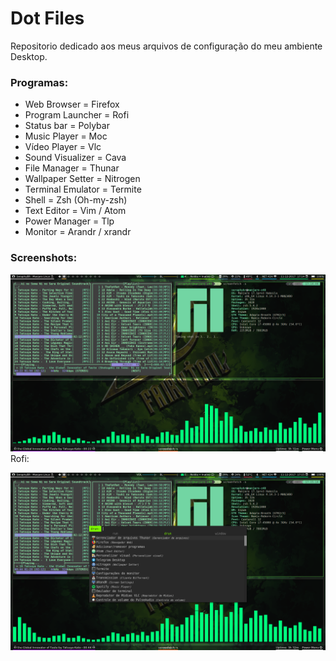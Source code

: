 # Dot Files
Repositorio dedicado aos meus arquivos de configuração do meu ambiente Desktop.

### Programas:
* Web Browser = Firefox 
* Program Launcher = Rofi 
* Status bar = Polybar 
* Music Player = Moc 
* Vídeo Player = Vlc 
* Sound Visualizer = Cava 
* File Manager = Thunar 
* Wallpaper Setter = Nitrogen 
* Terminal Emulator = Termite 
* Shell = Zsh (Oh-my-zsh) 
* Text Editor = Vim / Atom 
* Power Manager = Tlp 
* Monitor = Arandr / xrandr 


### Screenshots:
![Alt text](https://github.com/SeraphyBR/DotFiles/blob/master/Screenshots/Screenshot1.png "Screenshot 1")
Rofi: 

![Alt text]( https://github.com/SeraphyBR/DotFiles/blob/master/Screenshots/screenshot2-rofi.png "Screenshot 2")
